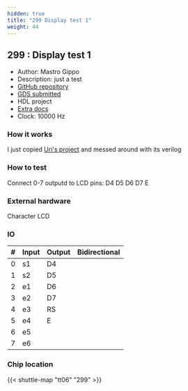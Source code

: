 ```yaml
---
hidden: true
title: "299 Display test 1"
weight: 44
---
```


## 299 : Display test 1

* Author: Mastro Gippo
* Description: just a test
* [GitHub repository](https://github.com/mastrogippo/tt06-verilog_test)
* [GDS submitted](https://github.com/mastrogippo/tt06-verilog_test/actions/runs/8675730468)
* HDL project
* [Extra docs](None)
* Clock: 10000 Hz

<!---

This file is used to generate your project datasheet. Please fill in the information below and delete any unused
sections.

You can also include images in this folder and reference them in the markdown. Each image must be less than
512 kb in size, and the combined size of all images must be less than 1 MB.
-->


### How it works

I just copied [Uri's project](https://wokwi.com/projects/347069718502310484) and messed around with its verilog

### How to test

Connect 0-7 outputd to LCD pins: D4 D5 D6 D7 E

### External hardware

Character LCD


### IO

| # | Input          | Output         | Bidirectional   |
| - | -------------- | -------------- | --------------- |
| 0 | s1 | D4 |  |
| 1 | s2 | D5 |  |
| 2 | e1 | D6 |  |
| 3 | e2 | D7 |  |
| 4 | e3 | RS |  |
| 5 | e4 | E |  |
| 6 | e5 |  |  |
| 7 | e6 |  |  |

### Chip location

{{< shuttle-map "tt06" "299" >}}
